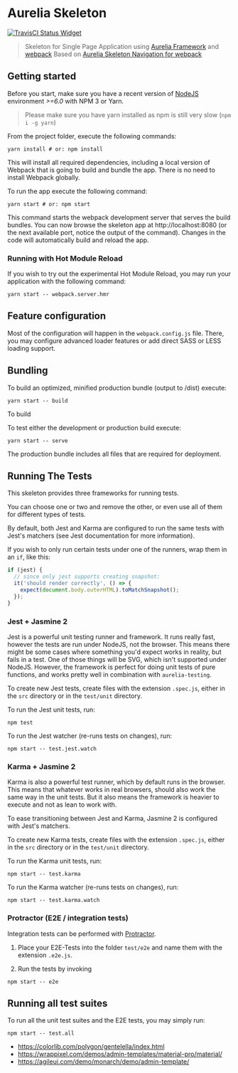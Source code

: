 # Aurelia Skeleton

[![TravisCI Status Widget]][TravisCI Status]
<!-- [![Coverage Status Widget]][Coverage Status] -->

[TravisCI Status]: https://travis-ci.org/amaranth-framework/feathersjs-skeleton
[TravisCI Status Widget]: https://travis-ci.org/amaranth-framework/feathersjs-skeleton.svg?branch=master
<!-- [Coverage Status]: https://coveralls.io/r/amaranth-framework/feathersjs-skeleton -->
<!-- [Coverage Status Widget]: https://coveralls.io/repos/github/amaranth-framework/feathersjs-skeleton/badge.svg?branch=master -->

> Skeleton for Single Page Application using [Aurelia Framework](https://aurelia.io) and [webpack](https://webpack.js.org/)
> Based on [Aurelia Skeleton Navigation for webpack](https://github.com/aurelia/skeleton-navigation/tree/master/skeleton-esnext-webpack)

## Getting started

Before you start, make sure you have a recent version of [NodeJS](http://nodejs.org/) environment *>=6.0* with NPM 3 or Yarn.

> Please make sure you have yarn installed as npm is still very slow (`npm i -g yarn`)

From the project folder, execute the following commands:

```shell
yarn install # or: npm install
```

This will install all required dependencies, including a local version of Webpack that is going to
build and bundle the app. There is no need to install Webpack globally.

To run the app execute the following command:

```shell
yarn start # or: npm start
```

This command starts the webpack development server that serves the build bundles.
You can now browse the skeleton app at http://localhost:8080 (or the next available port, notice the output of the command).
Changes in the code will automatically build and reload the app.

### Running with Hot Module Reload

If you wish to try out the experimental Hot Module Reload, you may run your application with the following command:

```shell
yarn start -- webpack.server.hmr
```

## Feature configuration

Most of the configuration will happen in the `webpack.config.js` file.
There, you may configure advanced loader features or add direct SASS or LESS loading support.

## Bundling

To build an optimized, minified production bundle (output to /dist) execute:

```shell
yarn start -- build
```

To build

To test either the development or production build execute:

```shell
yarn start -- serve
```

The production bundle includes all files that are required for deployment.

## Running The Tests

This skeleton provides three frameworks for running tests.

You can choose one or two and remove the other, or even use all of them for different types of tests.

By default, both Jest and Karma are configured to run the same tests with Jest's matchers (see Jest documentation for
more information).

If you wish to only run certain tests under one of the runners, wrap them in an `if`, like this:

```js
if (jest) {
  // since only jest supports creating snapshot:
  it('should render correctly', () => {
    expect(document.body.outerHTML).toMatchSnapshot();
  });
}
```

### Jest + Jasmine 2

Jest is a powerful unit testing runner and framework.
It runs really fast, however the tests are run under NodeJS, not the browser.
This means there might be some cases where something you'd expect works in reality, but fails in a test. One of those things will be SVG, which isn't supported under NodeJS. However, the framework is perfect for doing unit tests of pure functions, and works pretty well in combination with `aurelia-testing`.

To create new Jest tests, create files with the extension `.spec.js`, either in the `src` directory or in the `test/unit` directory.

To run the Jest unit tests, run:

```shell
npm test
```

To run the Jest watcher (re-runs tests on changes), run:

```shell
npm start -- test.jest.watch
```

### Karma + Jasmine 2

Karma is also a powerful test runner, which by default runs in the browser. This means that whatever works in real browsers, should also work the same way in the unit tests. But it also means the framework is heavier to execute and not as lean to work with.

To ease transitioning between Jest and Karma, Jasmine 2 is configured with Jest's matchers.

To create new Karma tests, create files with the extension `.spec.js`, either in the `src` directory or in the `test/unit` directory.

To run the Karma unit tests, run:

```shell
npm start -- test.karma
```

To run the Karma watcher (re-runs tests on changes), run:

```shell
npm start -- test.karma.watch
```

### Protractor (E2E / integration tests)

Integration tests can be performed with [Protractor](http://angular.github.io/protractor/#/).

1. Place your E2E-Tests into the folder ```test/e2e``` and name them with the extension `.e2e.js`.

2. Run the tests by invoking

```shell
npm start -- e2e
```

## Running all test suites

To run all the unit test suites and the E2E tests, you may simply run:

```shell
npm start -- test.all
```


* https://colorlib.com/polygon/gentelella/index.html
* https://wrappixel.com/demos/admin-templates/material-pro/material/
* https://agileui.com/demo/monarch/demo/admin-template/

